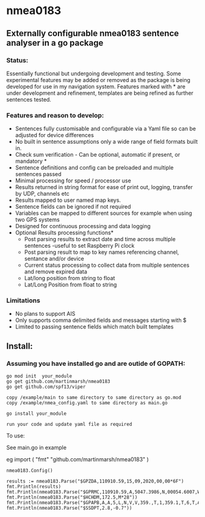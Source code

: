 # nmea0183
## Externally configurable nmea0183 sentence analyser in a go package

### Status:
Essentially functional but undergoing development and testing. Some experimental features may be added or removed as the package is being developed for use in my navigation system.
Features marked with * are under development and refinement, templates are being refined as further sentences tested.

### Features and reason to develop:

- Sentences fully customisable and configurable via a Yaml file so can be adjusted for device differences
- No built in sentence assumptions only a wide range of field formats built in.
- Check sum verification - Can be optional, automatic if present, or mandatory *
- Sentence definitions and config can be preloaded and multiple sentences passed
- Minimal processing for speed / processor use
- Results returned in string format for ease of print out, logging, transfer by UDP, channels etc 
- Results mapped to user named map keys.
- Sentence fields can be ignored if not required
- Variables can be mapped to different sources for example when using two GPS systems
- Designed for continuous processing and data logging
- Optional Results processing functions*
    - Post parsing results to extract date and time across multiple sentences -useful to set Raspberry Pi clock
    - Post parsing result to map to key names referencing channel, sentance and/or device
    - Current status processing to collect data from multiple sentences and remove expired data
    - Lat/long position from string to float
    - Lat/Long Position from float to string

### Limitations

- No plans to support AIS
- Only supports comma delimited fields and messages starting with $
- Limited to passing sentence fields which match built templates

## Install:

### Assuming you have installed go and are outide of GOPATH:
    go mod init  your_module
    go get github.com/martinmarsh/nmea0183
	go get github.com/spf13/viper

    copy /example/main to same directory to same directory as go.mod
    copy /example/nmea_config.yaml to same directory as main.go

    go install your_module

    run your code and update yaml file as required 


To use:

See main.go in example

eg
    import (
	    "fmt"
	    "github.com/martinmarsh/nmea0183"
    )

    nmea0183.Config()
    
	results := nmea0183.Parse("$GPZDA,110910.59,15,09,2020,00,00*6F")
	fmt.Println(results)
	fmt.Println(nmea0183.Parse("$GPRMC,110910.59,A,5047.3986,N,00054.6007,W,0.08,0.19,150920,0.24,W,D,V*75"))
	fmt.Println(nmea0183.Parse("$HCHDM,172.5,M*28"))
	fmt.Println(nmea0183.Parse("$GPAPB,A,A,5,L,N,V,V,359.,T,1,359.1,T,6,T,A*7C"))
	fmt.Println(nmea0183.Parse("$SSDPT,2.8,-0.7"))

